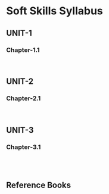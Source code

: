 # Soft Skills Syllabus

## UNIT-1

### Chapter-1.1

</br>

## UNIT-2

### Chapter-2.1

</br>

## UNIT-3

### Chapter-3.1

</br>
</br>

## Reference Books
